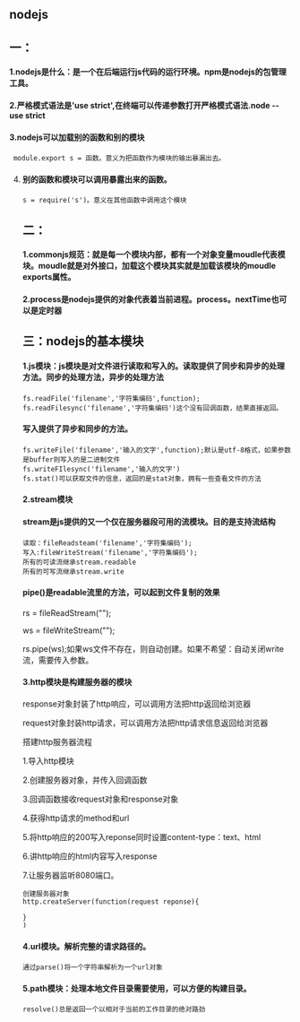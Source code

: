 ##                                                  nodejs

##   一：

####    1.nodejs是什么：是一个在后端运行js代码的运行环境。npm是nodejs的包管理工具。

####    2.严格模式语法是'use strict',在终端可以传递参数打开严格模式语法.node --use strict

####    3.nodejs可以加载别的函数和别的模块 

```
 module.export s = 函数。意义为把函数作为模块的输出暴漏出去。
```

4. #### 别的函数和模块可以调用暴露出来的函数。

   ```
   s = require('s')。意义在其他函数中调用这个模块 
   ```

   ## 二：

   #### 1.commonjs规范：就是每一个模块内部，都有一个对象变量moudle代表模块。moudle就是对外接口，加载这个模块其实就是加载该模块的moudle exports属性。

   #### 2.process是nodejs提供的对象代表着当前进程。process。nextTime也可以是定时器

   ## 三：nodejs的基本模块

   #### 1.js模块：js模块是对文件进行读取和写入的。读取提供了同步和异步的处理方法。同步的处理方法，异步的处理方法

   ```
   fs.readFile('filename','字符集编码',function);
   fs.readFilesync('filename','字符集编码')这个没有回调函数，结果直接返回。
   ```

   #### 写入提供了异步和同步的方法。

   ```
   fs.writeFile('filename','输入的文字',function);默认是utf-8格式，如果参数是buffer则写入的是二进制文件
   fs.writeFIlesync('filename','输入的文字')
   fs.stat()可以获取文件的信息，返回的是stat对象，拥有一些查看文件的方法
   
   ```

   #### 2.stream模块

   #### stream是js提供的又一个仅在服务器段可用的流模块。目的是支持流结构

   ```
   读取：fileReadsteam('filename','字符集编码');
   写入:fileWriteStream('filename','字符集编码');
   所有的可读流继承stream.readable
   所有的可写流继承stream.write
   
   ```

   #### pipe()是readable流里的方法，可以起到文件复制的效果

   rs = fileReadStream("");

   ws = fileWriteStream("");

   rs.pipe(ws);如果ws文件不存在，则自动创建。如果不希望：自动关闭write流，需要传入参数。

   #### 3.http模块是构建服务器的模块

   response对象封装了http响应，可以调用方法把http返回给浏览器

   request对象封装http请求，可以调用方法把http请求信息返回给浏览器

   搭建http服务器流程

   1.导入http模块

   2.创建服务器对象，并传入回调函数

   3.回调函数接收request对象和response对象

   4.获得http请求的method和url

   5.将http响应的200写入reponse同时设置content-type：text、html

   6.讲http响应的html内容写入response

   7.让服务器监听8080端口。

   ```
   创建服务器对象
   http.createServer(function(request reponse){
   
   }
   )
   ```

   #### 4.url模块。解析完整的请求路径的。

   ```
   通过parse()将一个字符串解析为一个url对象
   ```

   #### 5.path模块：处理本地文件目录需要使用，可以方便的构建目录。

   ```
   resolve()总是返回一个以相对于当前的工作目录的绝对路劲
   ```

   